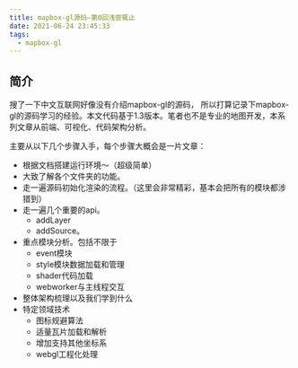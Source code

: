 ```yaml
---
title: mapbox-gl源码—第0回浅尝辄止
date: 2021-06-24 23:45:33
tags:
  - mapbox-gl
---
```


## 简介

搜了一下中文互联网好像没有介绍mapbox-gl的源码， 所以打算记录下mapbox-gl的源码学习的经验。本文代码基于1.3版本。笔者也不是专业的地图开发，本系列文章从前端、可视化、代码架构分析。

<!-- more -->

主要从以下几个步骤入手，每个步骤大概会是一片文章：

- 根据文档搭建运行环境～（超级简单）
- 大致了解各个文件夹的功能。
- 走一遍源码初始化渲染的流程。（这里会非常精彩，基本会把所有的模块都涉猎到）
- 走一遍几个重要的api。
    - addLayer
    - addSource。
- 重点模块分析。包括不限于
    - event模块
    - style模块数据加载和管理
    - shader代码加载
    - webworker与主线程交互
- 整体架构梳理以及我们学到什么
- 特定领域技术
    - 图标规避算法
    - 适量瓦片加载和解析
    - 增加支持其他坐标系
    - webgl工程化处理
